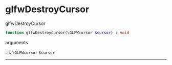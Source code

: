 # glfwDestroyCursor
glfwDestroyCursor

```php
function glfwDestroyCursor(\GLFWcursor $cursor) : void
```

arguments

:    1. `\GLFWcursor` `$cursor` 

---
     
